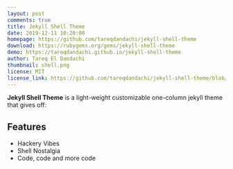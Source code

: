 ```yaml
---
layout: post
comments: true
title: Jekyll Shell Theme
date: 2019-12-11 10:20:00
homepage: https://github.com/tareqdandachi/jekyll-shell-theme
download: https://rubygems.org/gems/jekyll-shell-theme
demo: https://tareqdandachi.github.io/jekyll-shell-theme
author: Tareq El Dandachi
thumbnail: shell.png
license: MIT
license_link: https://github.com/tareqdandachi/jekyll-shell-theme/blob/master/LICENSE
---
```


**Jekyll Shell Theme** is a light-weight customizable one-column jekyll theme that gives off:

## Features

* Hackery Vibes
* Shell Nostalgia
* Code, code and more code
